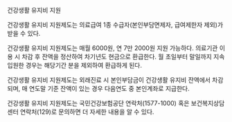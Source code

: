 건강생활 유지비 지원


건강생활 유지비 지원제도는 의료급여 1종 수급자(본인부담면제자, 급여제한자 제외)가 받을 수 있다.


건강생활 유지비 지원제도는 매월 6000원, 연 7만 2000원 지원 가능하다. 의료기관 이용 시 차감 후 잔액을 정산하여 차기년도 현금으로 환급한다. 월 초일부터 말일까지 지속 입원한 경우는 해당기간 분을 제외하여 환급하게 된다.


건강생활 유지비 지원제도는 외래진료 시 본인부담금이 건강생활 유지비 잔액에서 차감되며, 매 연도말 기준 잔액이 있는 경우 다음연도 중 본인계좌로 지급한다.


건강생활 유지비 지원제도는 국민건강보험공단 연락처(1577-1000) 혹은 보건복지상담센터 연락처(129)로 문의하면 더 자세한 내용을 알 수 있다.